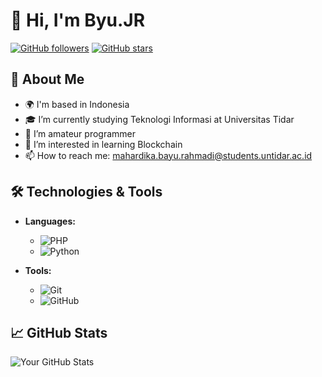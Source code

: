 # 👋 Hi, I'm Byu.JR

[![GitHub followers](https://img.shields.io/github/followers/byuJR?style=social)](https://github.com/byuJR)
[![GitHub stars](https://img.shields.io/github/stars/byuJR?style=social)](https://github.com/byuJR?tab=stars)

## 🌱 About Me
- 🌍 I'm based in Indonesia
- 🎓 I’m currently studying Teknologi Informasi at Universitas Tidar
- 💼 I’m amateur programmer
- 🌱 I’m interested in learning Blockchain
- 📫 How to reach me: mahardika.bayu.rahmadi@students.untidar.ac.id

## 🛠️ Technologies & Tools
- **Languages:** 
  - ![PHP](https://img.shields.io/badge/PHP-777BB4?style=flat-square&logo=php&logoColor=white)
  - ![Python](https://img.shields.io/badge/Python-3776AB?style=flat-square&logo=python&logoColor=white)

- **Tools:** 
  - ![Git](https://img.shields.io/badge/Git-F05032?style=flat-square&logo=git&logoColor=white)
  - ![GitHub](https://img.shields.io/badge/GitHub-181717?style=flat-square&logo=github&logoColor=white)

## 📈 GitHub Stats
![Your GitHub Stats](https://github-readme-stats.vercel.app/api?username=byuJR&show_icons=true&theme=radical)
